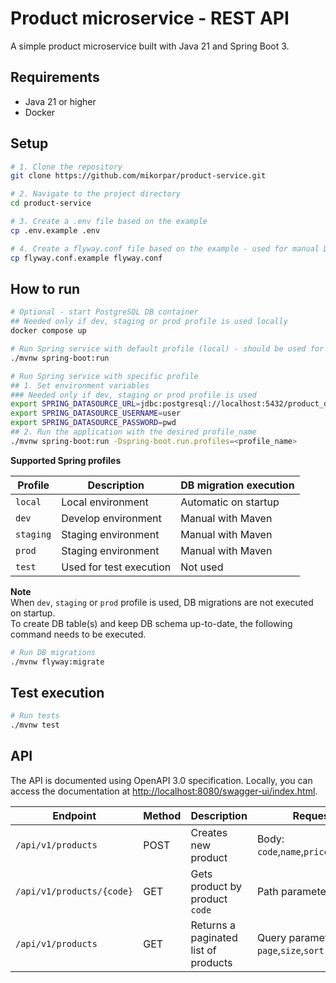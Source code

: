# Product microservice - REST API

A simple product microservice built with Java 21 and Spring Boot 3.

## Requirements

- Java 21 or higher
- Docker

## Setup

```bash
# 1. Clone the repository
git clone https://github.com/mikorpar/product-service.git

# 2. Navigate to the project directory
cd product-service

# 3. Create a .env file based on the example
cp .env.example .env

# 4. Create a flyway.conf file based on the example - used for manual DB migrations
cp flyway.conf.example flyway.conf
```

## How to run

```bash
# Optional - start PostgreSQL DB container
## Needed only if dev, staging or prod profile is used locally
docker compose up

# Run Spring service with default profile (local) - should be used for local development
./mvnw spring-boot:run

# Run Spring service with specific profile
## 1. Set environment variables
### Needed only if dev, staging or prod profile is used
export SPRING_DATASOURCE_URL=jdbc:postgresql://localhost:5432/product_db
export SPRING_DATASOURCE_USERNAME=user 
export SPRING_DATASOURCE_PASSWORD=pwd
## 2. Run the application with the desired profile_name
./mvnw spring-boot:run -Dspring-boot.run.profiles=<profile_name>
```

**Supported Spring profiles**

| Profile   | Description             | DB migration execution |
|-----------|-------------------------|------------------------|
| `local`   | Local environment       | Automatic on startup   |
| `dev`     | Develop environment     | Manual with Maven      |
| `staging` | Staging environment     | Manual with Maven      |              
| `prod`    | Staging environment     | Manual with Maven      |  
| `test`    | Used for test execution | Not used               |

**Note**  
When `dev`, `staging` or `prod` profile is used, DB migrations are not executed on startup.  
To create DB table(s) and keep DB schema up-to-date, the following command needs to be executed.

```bash
# Run DB migrations
./mvnw flyway:migrate 
```

## Test execution
```bash
# Run tests
./mvnw test 
```

## API
The API is documented using OpenAPI 3.0 specification. Locally, you can access the documentation at
<a href="http://localhost:8080/swagger-ui/index.html" target="_blank">http://localhost:8080/swagger-ui/index.html</a>.

| Endpoint                  | Method | Description                          | Request fields                              |
|---------------------------|--------|--------------------------------------|---------------------------------------------|
| `/api/v1/products`        | POST   | Creates new product                  | Body: `code`,`name`,`price_eur`,`available` |
| `/api/v1/products/{code}` | GET    | Gets product by product `code`       | Path parameteres: `code`                    |
| `/api/v1/products`        | GET    | Returns a paginated list of products | Query parameters: `page`,`size`,`sort`      |
